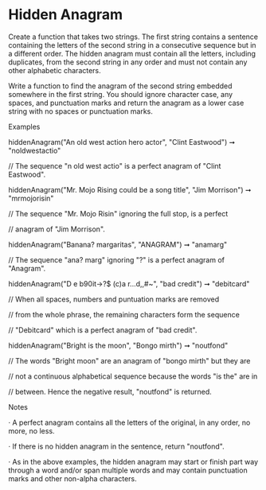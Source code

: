 # Hidden Anagram
Create a function that takes two strings. The first string contains a sentence containing the letters of the second string in a consecutive sequence but in a different order. The hidden anagram must contain all the letters, including duplicates, from the second string in any order and must not contain any other alphabetic characters.

Write a function to find the anagram of the second string embedded somewhere in the first string. You should ignore character case, any spaces, and punctuation marks and return the anagram as a lower case string with no spaces or punctuation marks.

Examples

hiddenAnagram("An old west action hero actor", "Clint Eastwood") ➞ "noldwestactio"

// The sequence "n old west actio" is a perfect anagram of "Clint Eastwood".

 

hiddenAnagram("Mr. Mojo Rising could be a song title", "Jim Morrison") ➞ "mrmojorisin"

// The sequence "Mr. Mojo Risin" ignoring the full stop, is a perfect

// anagram of "Jim Morrison".

 

hiddenAnagram("Banana? margaritas", "ANAGRAM") ➞ "anamarg"

// The sequence "ana? marg" ignoring "?" is a perfect anagram of "Anagram".

 

hiddenAnagram("D e b90it->?$ (c)a r...d,,#~", "bad credit") ➞ "debitcard"

// When all spaces, numbers and puntuation marks are removed

// from the whole phrase, the remaining characters form the sequence

// "Debitcard" which is a perfect anagram of "bad credit".

 

hiddenAnagram("Bright is the moon", "Bongo mirth") ➞ "noutfond"

// The words "Bright moon" are an anagram of "bongo mirth" but they are

// not a continuous alphabetical sequence because the words "is the" are in

// between. Hence the negative result, "noutfond" is returned.

Notes

·        A perfect anagram contains all the letters of the original, in any order, no more, no less.

·        If there is no hidden anagram in the sentence, return "noutfond".

·        As in the above examples, the hidden anagram may start or finish part way through a word and/or span multiple words and may contain punctuation marks and other non-alpha characters.
